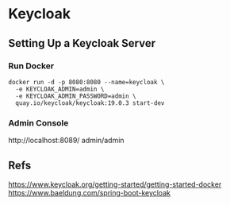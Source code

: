 Keycloak
======================


## Setting Up a Keycloak Server

### Run Docker
```shell
docker run -d -p 8080:8080 --name=keycloak \
  -e KEYCLOAK_ADMIN=admin \
  -e KEYCLOAK_ADMIN_PASSWORD=admin \
  quay.io/keycloak/keycloak:19.0.3 start-dev
```

### Admin Console
http://localhost:8089/
admin/admin


## Refs
https://www.keycloak.org/getting-started/getting-started-docker
https://www.baeldung.com/spring-boot-keycloak

